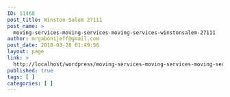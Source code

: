 ```yaml
---
ID: 11468
post_title: Winston Salem 27111
post_name: >
  moving-services-moving-services-moving-services-winstonsalem-27111
author: mrgabonijeff@gmail.com
post_date: 2018-03-28 01:49:56
layout: page
link: >
  http://localhost/wordpress/moving-services-moving-services-moving-services-winstonsalem-27111/
published: true
tags: [ ]
categories: [ ]
---
```

